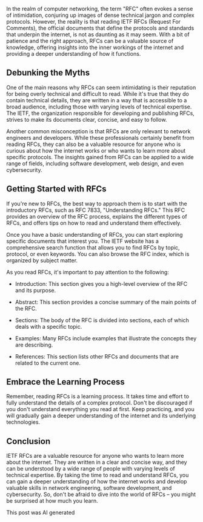 
In the realm of computer networking, the term "RFC" often evokes a sense of intimidation, conjuring up images of dense technical jargon and complex protocols. However, the reality is that reading IETF RFCs (Request For Comments), the official documents that define the protocols and standards that underpin the internet, is not as daunting as it may seem. With a bit of patience and the right approach, RFCs can be a valuable source of knowledge, offering insights into the inner workings of the internet and providing a deeper understanding of how it functions.

## Debunking the Myths

One of the main reasons why RFCs can seem intimidating is their reputation for being overly technical and difficult to read. While it's true that they do contain technical details, they are written in a way that is accessible to a broad audience, including those with varying levels of technical expertise. The IETF, the organization responsible for developing and publishing RFCs, strives to make its documents clear, concise, and easy to follow.

Another common misconception is that RFCs are only relevant to network engineers and developers. While these professionals certainly benefit from reading RFCs, they can also be a valuable resource for anyone who is curious about how the internet works or who wants to learn more about specific protocols. The insights gained from RFCs can be applied to a wide range of fields, including software development, web design, and even cybersecurity.

## Getting Started with RFCs

If you're new to RFCs, the best way to approach them is to start with the introductory RFCs, such as RFC 7833, "Understanding RFCs." This RFC provides an overview of the RFC process, explains the different types of RFCs, and offers tips on how to read and understand them effectively.

Once you have a basic understanding of RFCs, you can start exploring specific documents that interest you. The IETF website has a comprehensive search function that allows you to find RFCs by topic, protocol, or even keywords. You can also browse the RFC index, which is organized by subject matter.

As you read RFCs, it's important to pay attention to the following:

- Introduction: This section gives you a high-level overview of the RFC and its purpose.

- Abstract: This section provides a concise summary of the main points of the RFC.

- Sections: The body of the RFC is divided into sections, each of which deals with a specific topic.

- Examples: Many RFCs include examples that illustrate the concepts they are describing.

- References: This section lists other RFCs and documents that are related to the current one.

## Embrace the Learning Process

Remember, reading RFCs is a learning process. It takes time and effort to fully understand the details of a complex protocol. Don't be discouraged if you don't understand everything you read at first. Keep practicing, and you will gradually gain a deeper understanding of the internet and its underlying technologies.

## Conclusion

IETF RFCs are a valuable resource for anyone who wants to learn more about the internet. They are written in a clear and concise way, and they can be understood by a wide range of people with varying levels of technical expertise. By taking the time to read and understand RFCs, you can gain a deeper understanding of how the internet works and develop valuable skills in network engineering, software development, and cybersecurity. So, don't be afraid to dive into the world of RFCs – you might be surprised at how much you learn.

This post was AI generated
